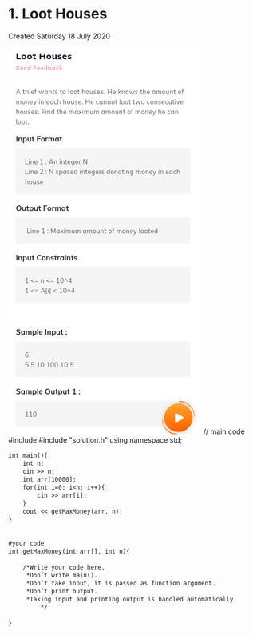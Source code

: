 # 1. Loot Houses
Created Saturday 18 July 2020

![](./1._Loot_Houses_-_80/pasted_image.png)
	// main code
	#include <iostream>
	#include "solution.h"
	using namespace std;
	
	int main(){
	    int n;
	    cin >> n;
	    int arr[10000];
	    for(int i=0; i<n; i++){
	        cin >> arr[i];
	    }
	    cout << getMaxMoney(arr, n);
	}
	
	
	#your code
	int getMaxMoney(int arr[], int n){
	
		/*Write your code here.
		 *Don’t write main(). 
		 *Don’t take input, it is passed as function argument.
		 *Don’t print output.
		 *Taking input and printing output is handled automatically.
	         */ 
	
	}

